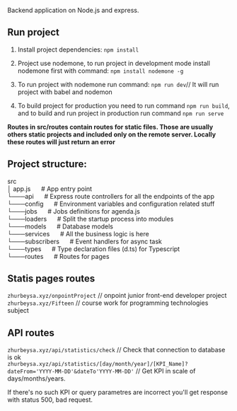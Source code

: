 Backend application on Node.js and express.

## Run project
1. Install project dependencies:
  ```npm install```

2. Project use nodemone, to run project in development mode install nodemone first with command:
  ```npm install nodemone -g```

3. To run project with nodemone run command:
  ```npm run dev```// It will run project with babel and nodemon

4. To build project for production you need to run command ```npm run build```, and to build and run project in production run command ```npm run serve```

**Routes in src/routes contain routes for static files. Those are usually others static projects and included only on the remote server. Locally these routes will just return an error**


## Project structure:

src\
│   app.js       &nbsp;&nbsp;&nbsp;&nbsp;  # App entry point\
└───api          &nbsp;&nbsp;&nbsp;&nbsp;  # Express route controllers for all the endpoints of the app\
└───config       &nbsp;&nbsp;&nbsp;&nbsp;  # Environment variables and configuration related stuff\
└───jobs         &nbsp;&nbsp;&nbsp;&nbsp;  # Jobs definitions for agenda.js\
└───loaders      &nbsp;&nbsp;&nbsp;&nbsp;  # Split the startup process into modules\
└───models       &nbsp;&nbsp;&nbsp;&nbsp;  # Database models\
└───services     &nbsp;&nbsp;&nbsp;&nbsp;  # All the business logic is here\
└───subscribers  &nbsp;&nbsp;&nbsp;&nbsp;  # Event handlers for async task\
└───types        &nbsp;&nbsp;&nbsp;&nbsp;  # Type declaration files (d.ts) for Typescript\
└───routes       &nbsp;&nbsp;&nbsp;&nbsp;  # Routes for pages

## Statis pages routes

```zhurbeysa.xyz/onpointProject``` // onpoint junior front-end developer project\
```zhurbeysa.xyz/Fifteen``` // course work for programming technologies subject

## API routes

```zhurbeysa.xyz/api/statistics/check``` // Check that connection to database is ok\
```zhurbeysa.xyz/api/statistics/[day/month/year]/[KPI_Name]?dateFrom='YYYY-MM-DD'&dateTo'YYYY-MM-DD'``` // Get KPI in scale of days/months/years.

If there's no such KPI or query parametres are incorrect you'll get response with status 500, bad request.
